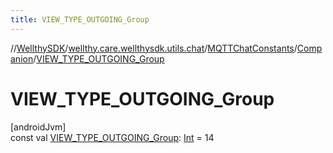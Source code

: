```yaml
---
title: VIEW_TYPE_OUTGOING_Group
---
```

//[WellthySDK](../../../../index.html)/[wellthy.care.wellthysdk.utils.chat](../../index.html)/[MQTTChatConstants](../index.html)/[Companion](index.html)/[VIEW_TYPE_OUTGOING_Group](-v-i-e-w_-t-y-p-e_-o-u-t-g-o-i-n-g_-group.html)



# VIEW_TYPE_OUTGOING_Group



[androidJvm]\
const val [VIEW_TYPE_OUTGOING_Group](-v-i-e-w_-t-y-p-e_-o-u-t-g-o-i-n-g_-group.html): [Int](https://kotlinlang.org/api/latest/jvm/stdlib/kotlin/-int/index.html) = 14




